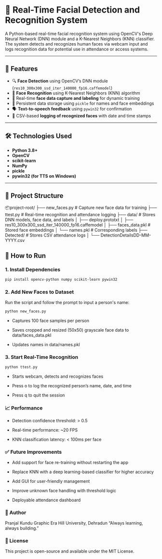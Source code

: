 # 🧠 Real-Time Facial Detection and Recognition System

A Python-based real-time facial recognition system using OpenCV's Deep Neural Network (DNN) module and a K-Nearest Neighbors (KNN) classifier. The system detects and recognizes human faces via webcam input and logs recognition data for potential use in attendance or access systems.

---

## 📌 Features

- 🔍 **Face Detection** using OpenCV’s DNN module (`res10_300x300_ssd_iter_140000_fp16.caffemodel`)
- 🧠 **Face Recognition** using K-Nearest Neighbors (KNN) algorithm
- 📸 Real-time **face data capture and labeling** for dynamic training
- 💾 Persistent data storage using `pickle` for names and face embeddings
- 🗣️ **Text-to-speech feedback** using `pywin32` for confirmation
- 📝 CSV-based **logging of recognized faces** with date and time stamps

---

## 🛠️ Technologies Used

- **Python 3.8+**
- **OpenCV**
- **scikit-learn**
- **NumPy**
- **pickle**
- **pywin32 (for TTS on Windows)**

---

## 📂 Project Structure

📦project-root/
├── new_faces.py # Capture new face data for training
├── ttest.py # Real-time recognition and attendance logging
├── data/ # Stores DNN models, face data, and labels
│ ├── deploy.prototxt
│ ├── res10_300x300_ssd_iter_140000_fp16.caffemodel
│ ├── faces_data.pkl # Stored face embeddings
│ └── names.pkl # Corresponding labels
├── Detected/ # Stores CSV attendance logs
│ └── DetectionDetailsDD-MM-YYYY.csv

## 🚀 How to Run

### 1. Install Dependencies

```bash
pip install opencv-python numpy scikit-learn pywin32
```

### 2. Add New Faces to Dataset
Run the script and follow the prompt to input a person's name:
```bash
python new_faces.py
```
  - Captures 100 face samples per person

  - Saves cropped and resized (50x50) grayscale face data to data/faces_data.pkl

  - Updates names in data/names.pkl

### 3. Start Real-Time Recognition
```bash
python ttest.py
```
  - Starts webcam, detects and recognizes faces
  
  - Press o to log the recognized person’s name, date, and time
  
  - Press q to quit the session

### 📈 Performance
  - Detection confidence threshold: > 0.5
  
  - Real-time performance: ~20 FPS
  
  - KNN classification latency: < 100ms per face

### ✅ Future Improvements
  - Add support for face re-training without restarting the app
  
  - Replace KNN with a deep learning-based classifier for higher accuracy
  
  - Add GUI for user-friendly management
  
  - Improve unknown face handling with threshold logic
  
  - Deployable attendance dashboard

### 👤 Author
  Pranjal Kundu
  Graphic Era Hill University, Dehradun
  “Always learning, always building.”

### 📃 License
  This project is open-source and available under the MIT License.
